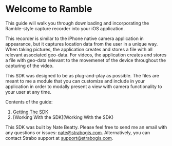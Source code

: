 Welcome to Ramble
===

This guide will walk you through downloading and incorporating the Ramble-style capture recorder into your iOS application.

This recorder is similar to the iPhone native camera application in appearance, but it captures location data from the user in a unique way. When taking pictures, the application creates and stores a file with all relevant associated geo-data. For videos, the application creates and stores a file with geo-data relevant to the movemenet of the device throughout the capturing of the video.

This SDK was designed to be as plug-and-play as possible. The files are meant to me a module that you can customize and include in your application in order to modally present a view with camera functionality to your user at any time.

Contents of the guide:

1. [Getting The SDK](GettingTheSDK)
1. [Working With the SDK](Working With the SDK)

This SDK was built by Nate Beatty. Please feel free to send me an email with any questions or issues: nate@strabogis.com. Alternatively, you can contact Strabo support at support@strabogis.com.